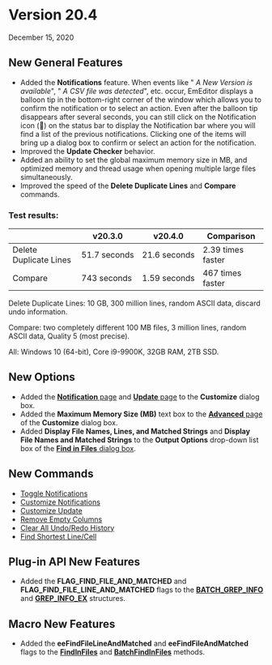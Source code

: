 # Version 20.4

December 15, 2020

## New General Features

- Added the **Notifications** feature. When events like " _A New Version is available_", " _A CSV file was detected_", etc. occur, EmEditor displays a balloon tip in the bottom-right corner of the window which allows you to confirm the notification or to select an action. Even after the balloon tip disappears after several seconds, you can still click on the Notification icon (💬) on the status bar to display the Notification bar where you will find a list of the previous notifications. Clicking one of the items will bring up a dialog box to confirm or select an action for the notification.
- Improved the **Update Checker** behavior.
- Added an ability to set the global maximum memory size in MB, and optimized memory and thread usage when opening multiple large files simultaneously.
- Improved the speed of the **Delete Duplicate Lines** and **Compare** commands.

### Test results:

|  | v20.3.0 | v20.4.0 | Comparison |
| --- | --- | --- | --- |
| Delete Duplicate Lines | 51.7 seconds | 21.6 seconds | 2.39 times faster |
| Compare | 743 seconds | 1.59 seconds | 467 times faster |

Delete Duplicate Lines: 10 GB, 300 million lines, random ASCII data, discard undo information.

Compare: two completely different 100 MB files, 3 million lines, random ASCII data, Quality 5 (most precise).

All: Windows 10 (64-bit), Core i9-9900K, 32GB RAM, 2TB SSD.

## New Options

- Added the [**Notification** page](../dlg/customize/notifications/index) and [**Update** page](../dlg/customize/update/index) to the **Customize** dialog box.
- Added the **Maximum Memory Size (MB)** text box to the [**Advanced** page](../dlg/customize/advanced/index) of the **Customize** dialog box.
- Added **Display File Names, Lines, and Matched Strings** and **Display File Names and Matched Strings** to the **Output Options** drop-down list box of the [**Find in Files** dialog box](../dlg/find_in_files/index).

## New Commands

- [Toggle Notifications](../cmd/view/toggle_notifications)
- [Customize Notifications](../cmd/tools/customize_notifications)
- [Customize Update](../cmd/tools/customize_update)
- [Remove Empty Columns](../cmd/edit/remove_empty_columns)
- [Clear All Undo/Redo History](../cmd/edit/clear_undo_redo_history)
- [Find Shortest Line/Cell](../cmd/search/find_empty_or_shortest)

## Plug-in API New Features

- Added the **FLAG\_FIND\_FILE\_AND\_MATCHED** and **FLAG\_FIND\_FILE\_LINE\_AND\_MATCHED** flags to the **[BATCH\_GREP\_INFO](../plugin/structure/batch_grep_info)** and **[GREP\_INFO\_EX](../plugin/structure/grep_info_ex)** structures.

## Macro New Features

- Added the **eeFindFileLineAndMatched** and **eeFindFileAndMatched** flags to the **[FindInFiles](../macro/editor/editor_findinfiles)** and **[BatchFindInFiles](../macro/editor/editor_batchfindinfiles)** methods.
